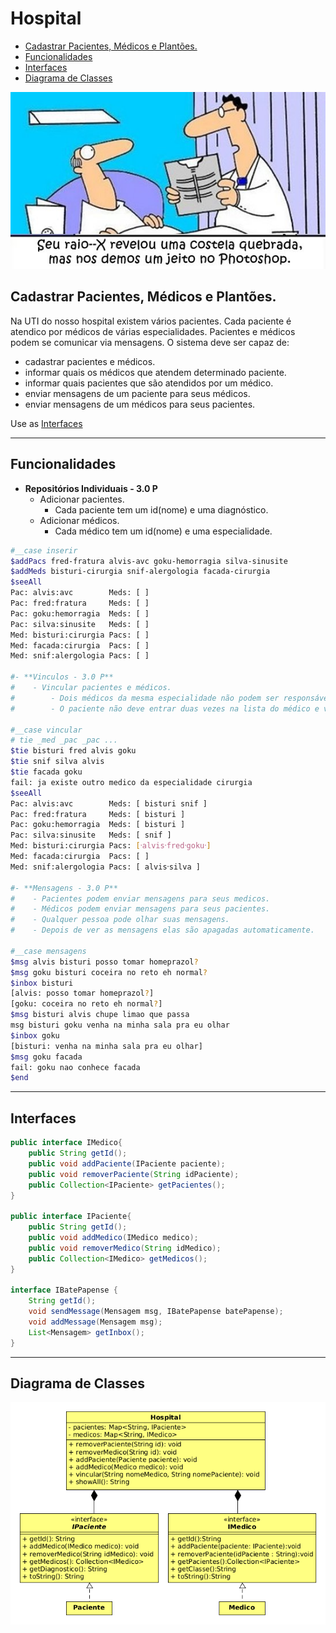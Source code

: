 # Hospital

<!--TOC_BEGIN-->
- [Cadastrar Pacientes, Médicos e Plantões.](#cadastrar-pacientes-médicos-e-plantões)
- [Funcionalidades](#funcionalidades)
- [Interfaces](#interfaces)
- [Diagrama de Classes](#diagrama-de-classes)
<!--TOC_END-->

![](figura.jpg)

## Cadastrar Pacientes, Médicos e Plantões.


Na UTI do nosso hospital existem vários pacientes. Cada paciente é atendico por médicos de várias especialidades. Pacientes e médicos podem se comunicar via mensagens. O sistema deve ser capaz de: 

- cadastrar pacientes e médicos.
- informar quais os médicos que atendem determinado paciente.
- informar quais pacientes que são atendidos por um médico.
- enviar mensagens de um paciente para seus médicos.
- enviar mensagens de um médicos para seus pacientes.

Use as [Interfaces](#interfaces)

***
## Funcionalidades

- **Repositórios Individuais - 3.0 P**
    - Adicionar pacientes.
        - Cada paciente tem um id(nome) e uma diagnóstico.
    - Adicionar médicos.
        - Cada médico tem um id(nome) e uma especialidade.


```sh
#__case inserir
$addPacs fred-fratura alvis-avc goku-hemorragia silva-sinusite
$addMeds bisturi-cirurgia snif-alergologia facada-cirurgia
$seeAll
Pac: alvis:avc        Meds: [ ]
Pac: fred:fratura     Meds: [ ]
Pac: goku:hemorragia  Meds: [ ]
Pac: silva:sinusite   Meds: [ ]
Med: bisturi:cirurgia Pacs: [ ]
Med: facada:cirurgia  Pacs: [ ]
Med: snif:alergologia Pacs: [ ]

#- **Vinculos - 3.0 P**
#    - Vincular pacientes e médicos.
#        - Dois médicos da mesma especialidade não podem ser responsáveis pelo mesmo paciente.
#        - O paciente não deve entrar duas vezes na lista do médico e vice-versa.

#__case vincular
# tie _med _pac _pac ...
$tie bisturi fred alvis goku
$tie snif silva alvis
$tie facada goku
fail: ja existe outro medico da especialidade cirurgia
$seeAll
Pac: alvis:avc        Meds: [ bisturi snif ]
Pac: fred:fratura     Meds: [ bisturi ]
Pac: goku:hemorragia  Meds: [ bisturi ]
Pac: silva:sinusite   Meds: [ snif ]
Med: bisturi:cirurgia Pacs: [⸱alvis⸱fred⸱goku⸱]
Med: facada:cirurgia  Pacs: [ ]
Med: snif:alergologia Pacs: [ alvis⸱silva ]

#- **Mensagens - 3.0 P**
#    - Pacientes podem enviar mensagens para seus medicos.
#    - Médicos podem enviar mensagens para seus pacientes.
#    - Qualquer pessoa pode olhar suas mensagens.
#    - Depois de ver as mensagens elas são apagadas automaticamente.

#__case mensagens
$msg alvis bisturi posso tomar homeprazol?
$msg goku bisturi coceira no reto eh normal?
$inbox bisturi
[alvis: posso tomar homeprazol?]
[goku: coceira no reto eh normal?]
$msg bisturi alvis chupe limao que passa
msg bisturi goku venha na minha sala pra eu olhar
$inbox goku
[bisturi: venha na minha sala pra eu olhar]
$msg goku facada
fail: goku nao conhece facada
$end
```
---
## Interfaces
```java
public interface IMedico{
	public String getId();
	public void addPaciente(IPaciente paciente);
	public void removerPaciente(String idPaciente);
	public Collection<IPaciente> getPacientes();
}

public interface IPaciente{
	public String getId();
	public void addMedico(IMedico medico);
	public void removerMedico(String idMedico);
	public Collection<IMedico> getMedicos();
}

interface IBatePapense {
	String getId();
	void sendMessage(Mensagem msg, IBatePapense batePapense);
	void addMessage(Mensagem msg);
	List<Mensagem> getInbox();
}
```
---
## Diagrama de Classes
![](diagrama.png)